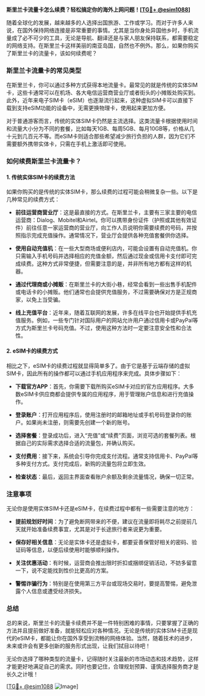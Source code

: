 **斯里兰卡流量卡怎么续费？轻松搞定你的海外上网问题！[[TG💪+ @esim1088](https://t.me/s/esim1088)]**

随着全球化的发展，越来越多的人选择出国旅游、工作或学习。而对于许多人来说，在国外保持网络连接是非常重要的事情。尤其是当你身处异国他乡时，手机流量成了必不可少的工具，无论是导航、翻译还是与家人朋友保持联系，都需要稳定的网络支持。在斯里兰卡这样美丽的南亚岛国，自然也不例外。那么，如果你购买了斯里兰卡的流量卡，该如何续费呢？

### 斯里兰卡流量卡的常见类型

在斯里兰卡，你可以通过多种方式获得本地流量卡。最常见的就是传统的实体SIM卡，这些卡通常可以在机场、各大电信运营商营业厅或者街头的小摊贩处购买到。此外，近年来电子SIM卡（eSIM）也逐渐流行起来，这种虚拟SIM卡可以直接下载到支持eSIM功能的设备中，无需更换物理卡，使用起来更加方便。

对于普通游客而言，传统的实体SIM卡仍然是主流选择。这类流量卡根据使用时间和流量大小分为不同的套餐，比如每天1GB、每周5GB、每月10GB等，价格从几十元到几百元不等。而eSIM卡则适合那些希望减少旅行负担的人群，因为它们不需要额外携带实体卡，只需在手机上激活即可使用。

### 如何续费斯里兰卡流量卡？

#### 1. 传统实体SIM卡的续费方法

如果你购买的是传统的实体SIM卡，那么续费的过程可能会稍微复杂一些。以下是几种常见的续费方式：

- **前往运营商营业厅**：这是最直接的方式。在斯里兰卡，主要有三家主要的电信运营商：Dialog、Mobitel和Airtel。你可以携带身份证件（护照或其他有效证件）前往任意一家运营商的营业厅，向工作人员说明你需要续费的号码，并按照指示完成充值操作。通常情况下，营业厅会提供各种充值套餐供你选择。
  
- **使用自动充值机**：在一些大型商场或便利店内，可能会设置有自动充值机。你只需输入手机号码并选择相应的充值金额，然后通过现金或信用卡支付即可完成续费。这种方式非常便捷，但需要注意的是，并非所有地方都有这样的机器。

- **通过代理商或小摊贩**：在斯里兰卡的大街小巷，经常会看到一些出售手机配件或电话卡的小摊贩。他们通常也会提供充值服务，不过需要确保对方是正规商家，以免上当受骗。

- **线上充值平台**：近年来，随着互联网的发展，许多在线平台也开始提供手机充值服务。例如，一些专门针对国际用户的网站允许用户通过信用卡或PayPal等方式为斯里兰卡号码充值。不过，使用这种方法时一定要注意安全性和合法性。

#### 2. eSIM卡的续费方式

相比之下，eSIM卡的续费过程就显得简单多了。由于它是基于云端存储的虚拟SIM卡，因此所有的操作都可以通过手机应用程序来完成。具体步骤如下：

- **下载官方APP**：首先，你需要下载所购买eSIM卡对应的官方应用程序。大多数eSIM卡供应商都会提供专属的应用程序，用于管理账户信息和进行充值操作。

- **登录账户**：打开应用程序后，使用注册时的邮箱地址或手机号码登录你的账户。如果尚未注册，则需要先创建一个新的账号。

- **选择套餐**：登录成功后，进入“充值”或“续费”页面，浏览可选的套餐列表。根据自己的实际需求选择合适的流量包，并确认购买。

- **支付费用**：接下来，系统会引导你完成支付流程。通常支持信用卡、PayPal等多种支付方式。支付完成后，新购的流量包将立即生效。

- **检查状态**：最后，返回主界面查看账户余额及剩余流量情况，确保一切正常。

### 注意事项

无论你是使用实体SIM卡还是eSIM卡，在续费过程中都有一些需要注意的地方：

- **提前规划好时间**：为了避免断网带来的不便，建议在流量即将耗尽之前提前几天就开始准备续费事宜，尤其是对于长途旅行者来说更为重要。

- **保存好相关信息**：无论是实体卡还是虚拟卡，都要妥善保管好相关的密码、验证码等信息，以便后续使用时能够顺利操作。

- **关注优惠活动**：有时候，运营商会推出限时折扣或捆绑促销活动，不妨多留意一下，说不定能找到性价比更高的方案。

- **警惕诈骗行为**：特别是在使用第三方平台或现场交易时，要提高警惕，避免泄露个人信息或遭受经济损失。

### 总结

总的来说，斯里兰卡的流量卡续费并不是一件特别困难的事情，只要掌握了正确的方法并且提前做好准备，就能轻松应对各种情况。无论是传统的实体SIM卡还是现代的eSIM卡，都能让你在国外享受到流畅的网络体验。当然，随着技术的进步，未来或许会有更多创新的服务形式出现，让我们拭目以待吧！

无论你选择了哪种类型的流量卡，记得随时关注最新的市场动态和技术趋势，这样才能更好地满足自己的需求。同时也要记住，合理规划预算、谨慎选择服务商才是长久之计哦！

[[TG💪+ @esim1088](https://t.me/s/esim1088) ![Image](https://i.postimg.cc/4NQfJmqS/Snipaste-2025-05-13-00-14-12.png)]